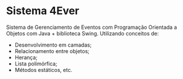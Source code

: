 # Sistema 4Ever

Sistema de Gerenciamento de Eventos com Programação Orientada a Objetos com Java + biblioteca Swing. 
Utilizando conceitos de:
* Desenvolvimento em camadas;
* Relacionamento entre objetos;
* Herança;
* Lista polimórfica;
* Métodos estáticos, etc.

